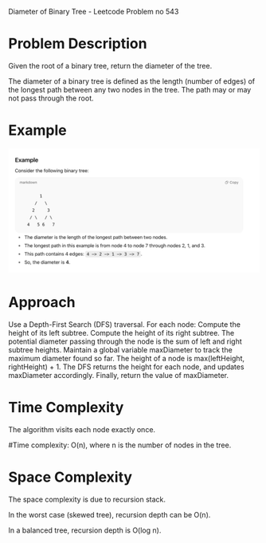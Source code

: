 
Diameter of Binary Tree - Leetcode Problem no 543

# Problem Description
Given the root of a binary tree, return the diameter of the tree.

The diameter of a binary tree is defined as the length (number of edges) of the longest path between any two nodes in the tree. The path may or may not pass through the root.

# Example 
![Diameter of Binary Tree Example](./example.png)


# Approach
Use a Depth-First Search (DFS) traversal.
For each node:
Compute the height of its left subtree.
Compute the height of its right subtree.
The potential diameter passing through the node is the sum of left and right subtree heights.
Maintain a global variable maxDiameter to track the maximum diameter found so far.
The height of a node is max(leftHeight, rightHeight) + 1.
The DFS returns the height for each node, and updates maxDiameter accordingly.
Finally, return the value of maxDiameter.

# Time Complexity
The algorithm visits each node exactly once.

#Time complexity: O(n), where n is the number of nodes in the tree.

# Space Complexity
The space complexity is due to recursion stack.

In the worst case (skewed tree), recursion depth can be O(n).

In a balanced tree, recursion depth is O(log n).

